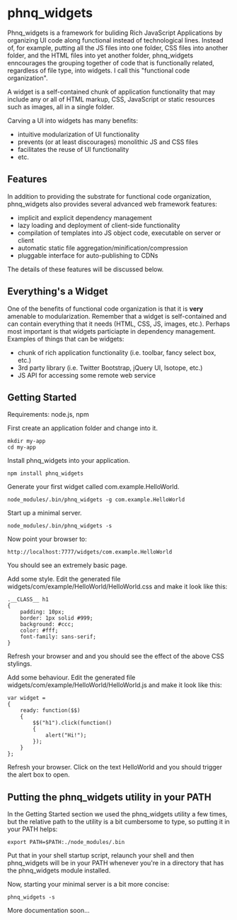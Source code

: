 phnq_widgets
============

Phnq_widgets is a framework for buliding Rich JavaScript Applications by
organizing UI code along functional instead of technological lines. Instead
of, for example, putting all the JS files into one folder, CSS files into
another folder, and the HTML files into yet another folder, phnq_widgets
enncourages the grouping together of code that is functionally related,
regardless of file type, into widgets. I call this "functional code
organization".

A widget is a self-contained chunk of application functionality that may
include any or all of HTML markup, CSS, JavaScript or static resources such as
images, all in a single folder.

Carving a UI into widgets has many benefits:

- intuitive modularization of UI functionality
- prevents (or at least discourages) monolithic JS and CSS files
- facilitates the reuse of UI functionality
- etc.

Features
--------

In addition to providing the substrate for functional code organization,
phnq_widgets also provides several advanced web framework features:

- implicit and explicit dependency management
- lazy loading and deployment of client-side functionality
- compilation of templates into JS object code, executable on server or client
- automatic static file aggregation/minification/compression
- pluggable interface for auto-publishing to CDNs

The details of these features will be discussed below.

Everything's a Widget
---------------------

One of the benefits of functional code organization is that it is **very**
amenable to modularization. Remember that a widget is self-contained and can
contain everything that it needs (HTML, CSS, JS, images, etc.). Perhaps most
important is that widgets particiapte in dependency management. Examples of
things that can be widgets:

- chunk of rich application functionality (i.e. toolbar, fancy select box, etc.)
- 3rd party library (i.e. Twitter Bootstrap, jQuery UI, Isotope, etc.)
- JS API for accessing some remote web service

Getting Started
---------------

Requirements: node.js, npm

First create an application folder and change into it.

	mkdir my-app
	cd my-app

Install phnq_widgets into your application.

	npm install phnq_widgets

Generate your first widget called com.example.HelloWorld.

	node_modules/.bin/phnq_widgets -g com.example.HelloWorld

Start up a minimal server.

	node_modules/.bin/phnq_widgets -s

Now point your browser to:

	http://localhost:7777/widgets/com.example.HelloWorld

You should see an extremely basic page.

Add some style. Edit the generated file
widgets/com/example/HelloWorld/HelloWorld.css and make it look like this:

	.__CLASS__ h1
	{
		padding: 10px;
		border: 1px solid #999;
		background: #ccc;
		color: #fff;
		font-family: sans-serif;
	}

Refresh your browser and and you should see the effect of the above CSS
stylings.

Add some behaviour. Edit the generated file
widgets/com/example/HelloWorld/HelloWorld.js and make it look like this:

	var widget =
	{
		ready: function($$)
		{
			$$("h1").click(function()
			{
				alert("Hi!");
			});
		}
	};

Refresh your browser. Click on the text HelloWorld and you should trigger
the alert box to open.

Putting the phnq_widgets utility in your PATH
---------------------------------------------
In the Getting Started section we used the phnq_widgets utility a few times,
but the relative path to the utility is a bit cumbersome to type, so putting
it in your PATH helps:

	export PATH=$PATH:./node_modules/.bin

Put that in your shell startup script, relaunch your shell and then
phnq_widgets will be in your PATH whenever you're in a directory that has the
phnq_widgets module installed.

Now, starting your minimal server is a bit more concise:

	phnq_widgets -s

More documentation soon...
